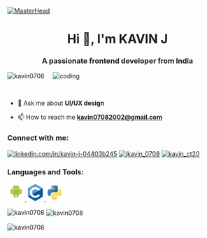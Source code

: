 [![MasterHead](https://https://cdn.hashnode.com/res/hashnode/image/upload/v1651780522995/zZbL8WM2v.gif?w=1600&h=840&fit=crop&crop=entropy&auto=format,compress&gif-q=60&format=webm )](https://kavin0708.io)

<h1 align="center">Hi 👋, I'm KAVIN J</h1>
<h3 align="center">A passionate frontend developer from India</h3>
<img align="right" alt="coding" width="400" scr="https://https://media.tenor.com/2uyENRmiUt0AAAAC/coding.gif>

<p align="left"> <img src="https://komarev.com/ghpvc/?username=kavin0708&label=Profile%20views&color=0e75b6&style=flat" alt="kavin0708" /> </p>

<p align="left"> <a href="https://twitter.com/" target="blank"><img src="https://img.shields.io/twitter/follow/?logo=twitter&style=for-the-badge" alt="" /></a> </p>

- 💬 Ask me about **UI/UX design**

- 📫 How to reach me **kavin07082002@gmail.com**

<h3 align="left">Connect with me:</h3>
<p align="left">
<a href="https://linkedin.com/in/linkedin.com/in/kavin-j-04403b245" target="blank"><img align="center" src="https://raw.githubusercontent.com/rahuldkjain/github-profile-readme-generator/master/src/images/icons/Social/linked-in-alt.svg" alt="linkedin.com/in/kavin-j-04403b245" height="30" width="40" /></a>
<a href="https://www.codechef.com/users/jkavin_0708" target="blank"><img align="center" src="https://cdn.jsdelivr.net/npm/simple-icons@3.1.0/icons/codechef.svg" alt="jkavin_0708" height="30" width="40" /></a>
<a href="https://www.hackerrank.com/kavin_ct20" target="blank"><img align="center" src="https://raw.githubusercontent.com/rahuldkjain/github-profile-readme-generator/master/src/images/icons/Social/hackerrank.svg" alt="kavin_ct20" height="30" width="40" /></a>
</p>

<h3 align="left">Languages and Tools:</h3>
<p align="left"> <a href="https://developer.android.com" target="_blank" rel="noreferrer"> <img src="https://raw.githubusercontent.com/devicons/devicon/master/icons/android/android-original-wordmark.svg" alt="android" width="40" height="40"/> </a> <a href="https://www.cprogramming.com/" target="_blank" rel="noreferrer"> <img src="https://raw.githubusercontent.com/devicons/devicon/master/icons/c/c-original.svg" alt="c" width="40" height="40"/> </a> <a href="https://www.python.org" target="_blank" rel="noreferrer"> <img src="https://raw.githubusercontent.com/devicons/devicon/master/icons/python/python-original.svg" alt="python" width="40" height="40"/> </a> </p>

<p><img align="left" src="https://github-readme-stats.vercel.app/api/top-langs?username=kavin0708&show_icons=true&locale=en&layout=compact" alt="kavin0708" /></p>

<p>&nbsp;<img align="center" src="https://github-readme-stats.vercel.app/api?username=kavin0708&show_icons=true&locale=en" alt="kavin0708" /></p>

<p><img align="center" src="https://github-readme-streak-stats.herokuapp.com/?user=kavin0708&" alt="kavin0708" /></p>
